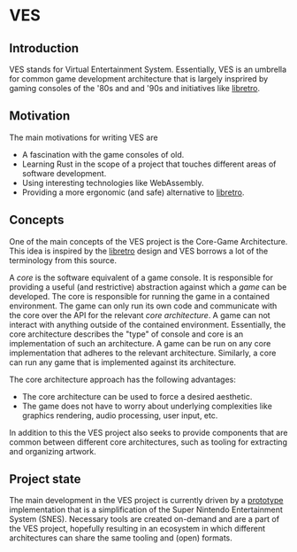 # VES

## Introduction

VES stands for Virtual Entertainment System. Essentially, VES is an umbrella for common game development architecture
that is largely insprired by gaming consoles of the '80s and and '90s and initiatives like
[libretro](https://www.libretro.com/).

## Motivation

The main motivations for writing VES are

* A fascination with the game consoles of old.
* Learning Rust in the scope of a project that touches different areas of software development.
* Using interesting technologies like WebAssembly.
* Providing a more ergonomic (and safe) alternative to [libretro](https://www.libretro.com/).

## Concepts

One of the main concepts of the VES project is the Core-Game Architecture. This idea is inspired by the
[libretro](https://www.libretro.com/) design and VES borrows a lot of the terminology from this source.

A *core* is the software equivalent of a game console. It is responsible for providing a useful (and restrictive)
abstraction against which a *game* can be developed. The core is responsible for running the game in a contained
environment. The game can only run its own code and communicate with the core over the API for the relevant
*core architecture*. A game can not interact with anything outside of the contained environment. Essentially, the core
architecture describes the "type" of console and core is an implementation of such an architecture. A game can be run on
any core implementation that adheres to the relevant architecture. Similarly, a core can run any game that is
implemented against its architecture.

The core architecture approach has the following advantages:

* The core architecture can be used to force a desired aesthetic.
* The game does not have to worry about underlying complexities like graphics rendering, audio processing, user input,
  etc.

In addition to this the VES project also seeks to provide components that are common between different core
architectures, such as tooling for extracting and organizing artwork. 

## Project state

The main development in the VES project is currently driven by a [prototype](proto) implementation that is a
simplification of the Super Nintendo Entertainment System (SNES). Necessary tools are created on-demand and are a part
of the VES project, hopefully resulting in an ecosystem in which different architectures can share the same tooling and
(open) formats.
